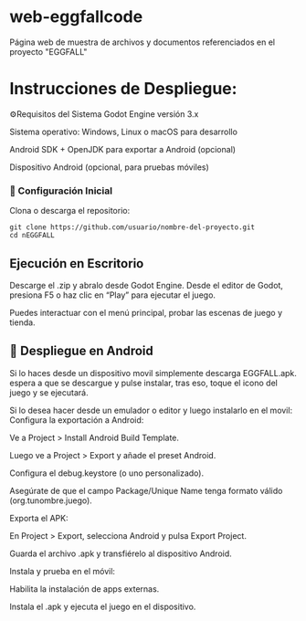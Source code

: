 # web-eggfallcode
Página web de muestra de archivos y documentos referenciados en el proyecto "EGGFALL"
# **Instrucciones de Despliegue:** #
⚙Requisitos del Sistema
Godot Engine versión 3.x

Sistema operativo: Windows, Linux o macOS para desarrollo

Android SDK + OpenJDK para exportar a Android (opcional)

Dispositivo Android (opcional, para pruebas móviles)

### **🚀 Configuración Inicial** ##
Clona o descarga el repositorio:
```
git clone https://github.com/usuario/nombre-del-proyecto.git
cd nEGGFALL
````

## **Ejecución en Escritorio** ##
Descarge el .zip y abralo desde Godot Engine.
Desde el editor de Godot, presiona F5 o haz clic en “Play” para ejecutar el juego.

Puedes interactuar con el menú principal, probar las escenas de juego y tienda.

## **📱 Despliegue en Android** ##
Si lo haces desde un dispositivo movil simplemente descarga EGGFALL.apk. espera
a que se descargue y pulse instalar, tras eso, toque el icono del juego y se ejecutará.

Si lo desea hacer desde un emulador o editor y luego instalarlo en el movil:
Configura la exportación a Android:

Ve a Project > Install Android Build Template.

Luego ve a Project > Export y añade el preset Android.

Configura el debug.keystore (o uno personalizado).

Asegúrate de que el campo Package/Unique Name tenga formato válido (org.tunombre.juego).

Exporta el APK:

En Project > Export, selecciona Android y pulsa Export Project.

Guarda el archivo .apk y transfiérelo al dispositivo Android.

Instala y prueba en el móvil:

Habilita la instalación de apps externas.

Instala el .apk y ejecuta el juego en el dispositivo.

